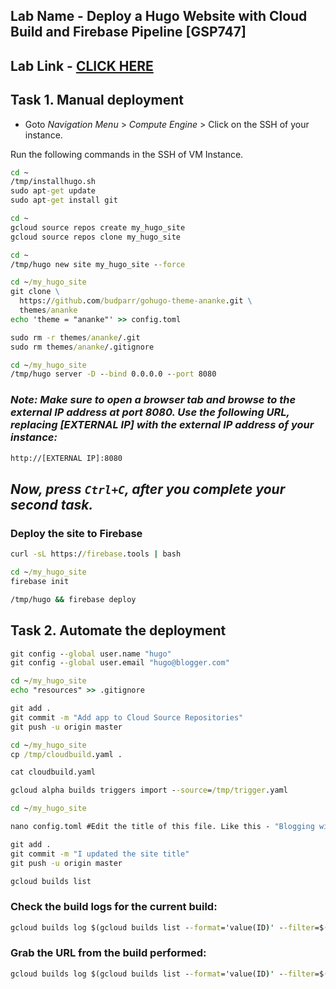 ## Lab Name - Deploy a Hugo Website with Cloud Build and Firebase Pipeline [GSP747]

## Lab Link - [CLICK HERE](https://www.cloudskillsboost.google/focuses/14353?parent=catalog)

## Task 1. Manual deployment

* Goto *Navigation Menu* > *Compute Engine* > Click on the SSH of your instance.

Run the following commands in the SSH of VM Instance.

```cmd
cd ~
/tmp/installhugo.sh
sudo apt-get update
sudo apt-get install git

cd ~
gcloud source repos create my_hugo_site
gcloud source repos clone my_hugo_site

cd ~
/tmp/hugo new site my_hugo_site --force

cd ~/my_hugo_site
git clone \
  https://github.com/budparr/gohugo-theme-ananke.git \
  themes/ananke
echo 'theme = "ananke"' >> config.toml

sudo rm -r themes/ananke/.git
sudo rm themes/ananke/.gitignore 

cd ~/my_hugo_site
/tmp/hugo server -D --bind 0.0.0.0 --port 8080
```
### *Note: Make sure to open a browser tab and browse to the external IP address at port 8080. Use the following URL, replacing [EXTERNAL IP] with the external IP address of your instance:*

```cmd
http://[EXTERNAL IP]:8080
```
## *Now, press `Ctrl+C`, after you complete your second task.*

### Deploy the site to Firebase

```cmd
curl -sL https://firebase.tools | bash

cd ~/my_hugo_site
firebase init

/tmp/hugo && firebase deploy
```

## Task 2. Automate the deployment

```cmd
git config --global user.name "hugo"
git config --global user.email "hugo@blogger.com"

cd ~/my_hugo_site
echo "resources" >> .gitignore

git add .
git commit -m "Add app to Cloud Source Repositories"
git push -u origin master

cd ~/my_hugo_site
cp /tmp/cloudbuild.yaml .

cat cloudbuild.yaml

gcloud alpha builds triggers import --source=/tmp/trigger.yaml

cd ~/my_hugo_site

nano config.toml #Edit the title of this file. Like this - "Blogging with Hugo and Cloud Build"
```

```cmd
git add .
git commit -m "I updated the site title"
git push -u origin master

gcloud builds list
```

### Check the build logs for the current build:

```cmd
gcloud builds log $(gcloud builds list --format='value(ID)' --filter=$(git rev-parse HEAD))
```

### Grab the URL from the build performed:

```cmd
gcloud builds log $(gcloud builds list --format='value(ID)' --filter=$(git rev-parse HEAD)) | grep "Hosting URL"
```
